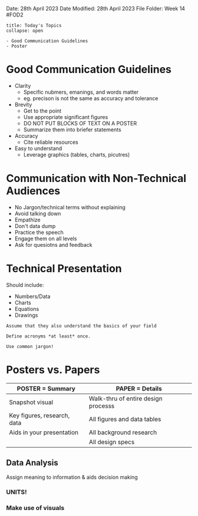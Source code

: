 Date: 28th April 2023
Date Modified: 28th April 2023
File Folder: Week 14
#FOD2  

```ad-abstract
title: Today's Topics
collapse: open

- Good Communication Guidelines
- Poster

```

# Good Communication Guidelines

- Clarity
	- Specific nubmers, emanings, and words matter
	- eg. precison is not the same as accuracy and tolerance
- Brevity
	- Get to the point
	- Use appropriate significant figures
	- DO NOT PUT BLOCKS OF TEXT ON A POSTER
	- Summarize them into briefer statements
- Accuracy
	- Cite reliable resources
- Easy to understand
	- Leverage graphics (tables, charts, picutres)

# Communication with Non-Technical Audiences

- No Jargon/technical terms without explaining
- Avoid talking down
- Empathize
- Don't data dump
- Practice the speech
- Engage them on all levels
- Ask for quesiotns and feedback

# Technical Presentation

Should include:
- Numbers/Data
- Charts
- Equations
- Drawings

```ad-note
Assume that they also understand the basics of your field
```

```ad-warning
Define acronyms *at least* once.
```

```ad-important
Use common jargon!
```

# Posters vs. Papers

| POSTER = Summary            | PAPER = Details                     |
| --------------------------- | ----------------------------------- |
| Snapshot visual             | Walk-thru of entire design processs |
| Key figures, research, data | All figures and data tables         |
| Aids in your presentation   | All background research             |
|                             | All design specs                                    |

## Data Analysis

Assign meaning to information & aids decision making

### UNITS!

### Make use of visuals
